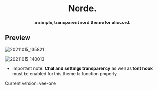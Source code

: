 <h1 align="center">
  Norde.
</h1>

<h4 align="center">a simple, transparent nord theme for aliucord.</h4>

## Preview
![20211015_135821](https://user-images.githubusercontent.com/92243378/137445845-c5af0d30-29d0-4ec8-9dd1-6cab3554f16a.png)

![20211015_140013](https://user-images.githubusercontent.com/92243378/137445841-cdd181d2-c579-47d3-a7c2-4f5e7646a310.png)

- Important note: **Chat and settings transparency** as well as **font hook** must be enabled for this theme to function properly

Current version: vee-one
